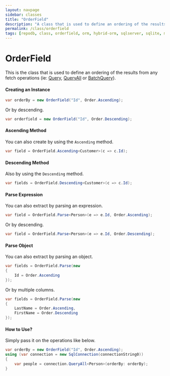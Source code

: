 ```yaml
---
layout: navpage
sidebar: classes
title: "OrderField"
description: "A class that is used to define an ordering of the results when querying a data from the database."
permalink: /class/orderfield
tags: [repodb, class, orderfield, orm, hybrid-orm, sqlserver, sqlite, mysql, postgresql]
---
```


# OrderField

This is the class that is used to define an ordering of the results from any fetch operations (ie: [Query](/operation/query), [QueryAll](/operation/queryall) or [BatchQuery](/operation/batchquery)).

#### Creating an Instance

```csharp
var orderBy = new OrderField("Id", Order.Ascending);
```

Or by descending.

```csharp
var orderfield = new OrderField("Id", Order.Descending);
```

#### Ascending Method

You can also create by using the `Ascending` method.

```csharp
var field = OrderField.Ascending<Customer>(c => c.Id);
```

#### Descending Method

Also by using the `Descending` method.

```csharp
var fields = OrderField.Descending<Customer>(c => c.Id);
```

#### Parse Expression

You can also extract by parsing an expression.

```csharp
var field = OrderField.Parse<Person>(e => e.Id, Order.Ascending);
```

Or by descending.

```csharp
var field = OrderField.Parse<Person>(e => e.Id, Order.Descending);
```

#### Parse Object

You can also extract by parsing an object.

```csharp
var fields = OrderField.Parse(new
{
    Id = Order.Ascending
});
```

Or by multiple columns.

```csharp
var fields = OrderField.Parse(new
{
    LastName = Order.Ascending,
    FirstName = Order.Descending
});
```

#### How to Use?

Simply pass it on the operations like below.

```csharp
var orderBy = new OrderField("Id", Order.Ascending);
using (var connection = new SqlConnection(connectionString0))
{
    var people = connection.QueryAll<Person>(orderBy: orderBy);
}
```


